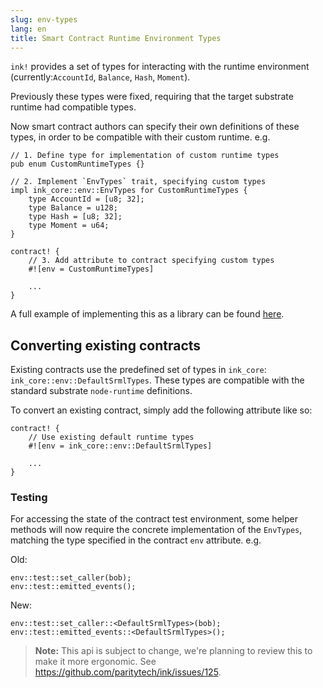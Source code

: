 ```yaml
---
slug: env-types
lang: en
title: Smart Contract Runtime Environment Types
---
```


`ink!` provides a set of types for interacting with the runtime environment (currently:`AccountId`, `Balance`, `Hash`, `Moment`).

Previously these types were fixed, requiring that the target substrate runtime had compatible types.

Now smart contract authors can specify their own definitions of these types, in order to be compatible with their custom runtime. e.g.

```
// 1. Define type for implementation of custom runtime types
pub enum CustomRuntimeTypes {}

// 2. Implement `EnvTypes` trait, specifying custom types
impl ink_core::env::EnvTypes for CustomRuntimeTypes {
    type AccountId = [u8; 32];
    type Balance = u128;
    type Hash = [u8; 32];
    type Moment = u64;
}

contract! {
    // 3. Add attribute to contract specifying custom types
    #![env = CustomRuntimeTypes]
    
    ...
}
```

A full example of implementing this as a library can be found [here](https://github.com/paritytech/ink-types-node-runtime).

## Converting existing contracts

Existing contracts use the predefined set of types in `ink_core`: `ink_core::env::DefaultSrmlTypes`. These types are compatible with the standard substrate `node-runtime` definitions. 

To convert an existing contract, simply add the following attribute like so:

```
contract! {
    // Use existing default runtime types
    #![env = ink_core::env::DefaultSrmlTypes]
    
    ...
}
```

### Testing

For accessing the state of the contract test environment, some helper methods will now require the concrete implementation of the `EnvTypes`, matching the type specified in the contract `env` attribute. e.g.

Old:

```
env::test::set_caller(bob);
env::test::emitted_events();
```
New:

```
env::test::set_caller::<DefaultSrmlTypes>(bob);
env::test::emitted_events::<DefaultSrmlTypes>();
```

> **Note:** This api is subject to change, we're planning to review this to make it more ergonomic. See https://github.com/paritytech/ink/issues/125. 
